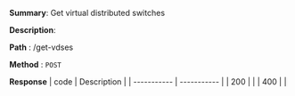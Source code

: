 **Summary**: Get virtual distributed switches

**Description**:

**Path** : /get-vdses

**Method** : `POST`

**Response**
| code      | Description |
| ----------- | ----------- |
|  200   |       |
|  400   |       |

